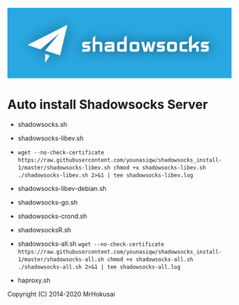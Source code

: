 ![Shadowsocks](https://github.com/younasiqw/shadowsocks_install-1/raw/master/shadowsocks.png)
# Auto install Shadowsocks Server

- shadowsocks.sh

- shadowsocks-libev.sh
- `wget --no-check-certificate https://raw.githubusercontent.com/younasiqw/shadowsocks_install-1/master/shadowsocks-libev.sh
chmod +x shadowsocks-libev.sh
./shadowsocks-libev.sh 2>&1 | tee shadowsocks-libev.log`

- shadowsocks-libev-debian.sh

- shadowsocks-go.sh

- shadowsocks-crond.sh

- shadowsocksR.sh

- shadowsocks-all.sh
`wget --no-check-certificate https://raw.githubusercontent.com/younasiqw/shadowsocks_install-1/master/shadowsocks-all.sh
chmod +x shadowsocks-all.sh
./shadowsocks-all.sh 2>&1 | tee shadowsocks-all.log`

- haproxy.sh

Copyright (C) 2014-2020 MrHokusai
